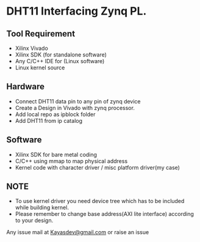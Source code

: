 # DHT11 Interfacing Zynq PL.  

## Tool Requirement
  * Xilinx Vivado
  * Xilinx SDK (for standalone software)
  * Any C/C++ IDE for (Linux software)
  * Linux kernel source 
## Hardware
* Connect DHT11  data pin to any pin of zynq device 
* Create a Design in Vivado with zynq processor.
* Add local repo as ipblock folder
* Add DHT11 from ip catalog


## Software
* Xilinx SDK for bare metal coding
* C/C++ using mmap to map physical address
* Kernel code with character driver / misc platform driver(my case)

## NOTE
* To use kernel driver you need device tree which has to be included while building kernel.
* Please remember to change base address(AXI lite interface) according to your design.

Any issue mail at 
Kayasdev@gmail.com or raise an issue
